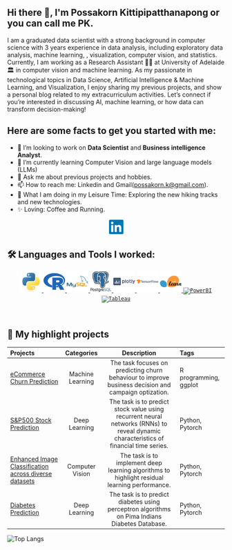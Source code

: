 ## Hi there 👋, I'm Possakorn Kittipipatthanapong or you can call me PK. 
I am a graduated data scientist with a strong background in computer science with 3 years experience in data analysis, including exploratory data analysis, machine learning, , visualization, computer vision, and statistics. Currently, I am working as a Research Assistant 🧑‍🔬 at University of Adelaide 🏛️ in computer vision and machine learning. As my passionate in technological topics in Data Science, Artificial Intelligence & Machine Learning, and Visualization, I enjoy sharing my previous projects, and show a personal blog related to my extracurriculum activities. Let’s connect if you’re interested in discussing AI, machine learning, or how data can transform decision-making!

## Here are some facts to get you started with me:
- 👯 I’m looking to work on **Data Scientist** and **Business intelligence Analyst**.
- 🌱 I’m currently learning Computer Vision and large language models (LLMs)
- 💬 Ask me about previous projects and hobbies.
- 📫 How to reach me: Linkedin and Gmail(possakorn.k@gmail.com).
- 🌱 What I am doing in my Leisure Time: Exploring the new hiking tracks and new technologies.
- ✨ Loving: Coffee and Running.

<p align="center"> 
    <a href="https://www.linkedin.com/in/possakorn-kittipipatthanapong1/" target="_blank"> 
        <code><img src="https://github.com/devicons/devicon/blob/master/icons/linkedin/linkedin-original.svg" alt="Linkedin" width="35" height="35"/></code>
    </a> 
</p>

## 🛠️ Languages and Tools I worked:

<p align="center"> 
    <a href="https://www.w3schools.com/python/default.asp" target="_blank"> 
        <code><img src="https://github.com/devicons/devicon/blob/master/icons/python/python-original.svg" alt="Python" width="50" height="50"/></code>
    </a> 
    <a href="https://www.w3schools.com/r/default.asp" target="_blank"> 
        <code><img src="https://github.com/devicons/devicon/blob/master/icons/r/r-plain.svg" alt="R" width="50" height="50"/></code> 
    </a> 
    <a href="https://www.w3schools.com" target="_blank"> 
        <code><img src="https://github.com/devicons/devicon/blob/master/icons/mysql/mysql-original-wordmark.svg" alt="mySQL" width="50" height="50"/></code> 
    </a>
    <a href="https://www.w3schools.com" target="_blank"> 
        <code><img src="https://github.com/devicons/devicon/blob/master/icons/postgresql/postgresql-original-wordmark.svg" alt="PostgreSQL" width="50" height="50"/></code> 
    </a>
    <a href="https://www.w3schools.com" target="_blank"> 
        <code><img src="https://github.com/devicons/devicon/blob/master/icons/plotly/plotly-original-wordmark.svg" alt="Plotly" width="50" height="50"/></code> 
    </a>
    <a href="https://www.w3schools.com" target="_blank"> 
        <code><img src="https://github.com/devicons/devicon/blob/master/icons/tensorflow/tensorflow-original-wordmark.svg" alt="Tensorflow" width="50" height="50"/></code> 
    </a>
    <a href="https://www.w3schools.com" target="_blank"> 
        <code><img src="https://github.com/devicons/devicon/blob/master/icons/scikitlearn/scikitlearn-original.svg" alt="scikit-learn" width="50" height="50"/></code> 
    </a>
    <a href="https://www.microsoft.com/en-us/power-platform/products/power-bi" target="_blank"> 
        <code><img src="https://github.com/microsoft/PowerBI-Icons/blob/main/SVG/Power-BI.svg" alt="PowerBI" width="50" height="50"/></code> 
    </a>
    <a href="https://www.tableau.com/" target="_blank"> 
        <code><img src="https://img.icons8.com/color/48/tableau-software.png" alt="Tableau" width="50" height="50"/></code> 
    </a> 
</p>
<br>


## 📑 My highlight projects 
|  Projects | Categories |    Description     |   Tags     |
| :---       |    :----:   |   :----:   |    :--- |
| [eCommerce Churn Prediction](https://github.com/possakorn/DataScience-AcademicMaterial/blob/main/05_BigDataProject/partD_summary.pdf)   | Machine Learning | The task focuses on predicting churn behaviour to improve business decision and campaign optization.   | R programming, ggplot |
| [S&P500 Stock Prediction](https://github.com/possakorn/DataScience-AcademicMaterial/blob/main/06_Deeplearning/DeepLearning_StockPricePrediction_RNN.pdf) | Deep Learning | The task is to predict stock value using recurrent neural networks (RNNs) to reveal dynamic characteristics of financial time series. | Python, Pytorch |
| [Enhanced Image Classification across diverse datasets](https://github.com/guolipin/IBM_stock_prediction)   | Computer Vision | The task is to implement deep learning algorithms to highlight residual learning performance. | Python, Pytorch |
| [Diabetes Prediction](https://github.com/possakorn/DataScience-AcademicMaterial/blob/main/06_Deeplearning/DeepLearning_DiabetesPrediction_Perceptron.pdf) | Deep Learning | The task is to predict diabetes using perceptron algorithms on Pima Indians Diabetes Database.| Python, Pytorch |


![Top Langs](https://github-readme-stats.vercel.app/api/top-langs/?username=possakorn&layout=compact)
